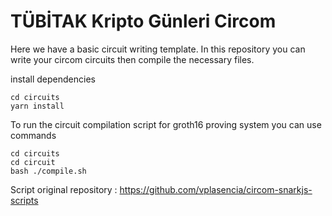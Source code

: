 # TÜBİTAK Kripto Günleri Circom

Here we have a basic circuit writing template. In this repository you can write your circom circuits
then compile the necessary files.

install dependencies

```
cd circuits
yarn install
```

To run the circuit compilation script for groth16 proving system you can use commands

```
cd circuits
cd circuit
bash ./compile.sh
```

Script original repository : https://github.com/vplasencia/circom-snarkjs-scripts
